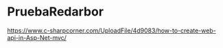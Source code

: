 # PruebaRedarbor
https://www.c-sharpcorner.com/UploadFile/4d9083/how-to-create-web-api-in-Asp-Net-mvc/
